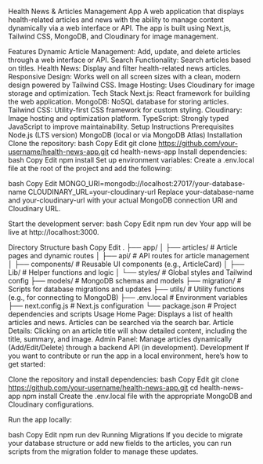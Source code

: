 Health News & Articles Management App
A web application that displays health-related articles and news with the ability to manage content dynamically via a web interface or API. The app is built using Next.js, Tailwind CSS, MongoDB, and Cloudinary for image management.

Features
Dynamic Article Management: Add, update, and delete articles through a web interface or API.
Search Functionality: Search articles based on titles.
Health News: Display and filter health-related news articles.
Responsive Design: Works well on all screen sizes with a clean, modern design powered by Tailwind CSS.
Image Hosting: Uses Cloudinary for image storage and optimization.
Tech Stack
Next.js: React framework for building the web application.
MongoDB: NoSQL database for storing articles.
Tailwind CSS: Utility-first CSS framework for custom styling.
Cloudinary: Image hosting and optimization platform.
TypeScript: Strongly typed JavaScript to improve maintainability.
Setup Instructions
Prerequisites
Node.js (LTS version)
MongoDB (local or via MongoDB Atlas)
Installation
Clone the repository:
bash
Copy
Edit
git clone https://github.com/your-username/health-news-app.git
cd health-news-app
Install dependencies:
bash
Copy
Edit
npm install
Set up environment variables:
Create a .env.local file at the root of the project and add the following:

bash
Copy
Edit
MONGO_URI=mongodb://localhost:27017/your-database-name
CLOUDINARY_URL=your-cloudinary-url
Replace your-database-name and your-cloudinary-url with your actual MongoDB connection URI and Cloudinary URL.

Start the development server:
bash
Copy
Edit
npm run dev
Your app will be live at http://localhost:3000.

Directory Structure
bash
Copy
Edit
.
├── app/
│   ├── articles/                # Article pages and dynamic routes
│   ├── api/                     # API routes for article management
│   ├── components/              # Reusable UI components (e.g., ArticleCard)
│   ├── Lib/                     # Helper functions and logic
│   └── styles/                  # Global styles and Tailwind config
├── models/                      # MongoDB schemas and models
├── migration/                   # Scripts for database migrations and updates
├── utils/                       # Utility functions (e.g., for connecting to MongoDB)
├── .env.local                   # Environment variables
├── next.config.js               # Next.js configuration
└── package.json                 # Project dependencies and scripts
Usage
Home Page: Displays a list of health articles and news. Articles can be searched via the search bar.
Article Details: Clicking on an article title will show detailed content, including the title, summary, and image.
Admin Panel: Manage articles dynamically (Add/Edit/Delete) through a backend API (in development).
Development
If you want to contribute or run the app in a local environment, here’s how to get started:

Clone the repository and install dependencies:
bash
Copy
Edit
git clone https://github.com/your-username/health-news-app.git
cd health-news-app
npm install
Create the .env.local file with the appropriate MongoDB and Cloudinary configurations.

Run the app locally:

bash
Copy
Edit
npm run dev
Running Migrations
If you decide to migrate your database structure or add new fields to the articles, you can run scripts from the migration folder to manage these updates.



